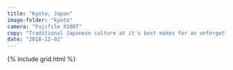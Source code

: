 ```yaml
---
title: "Kyoto, Japan"
image-folder: "kyoto"
camera: "Fujifilm X100T"
copy: "Traditional Japanese culture at it's best makes for an unforgettable visit to Kyoto."
date: "2018-12-02"
---
```


{% include grid.html %}